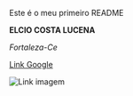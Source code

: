 Este é o meu primeiro README

**ELCIO COSTA LUCENA**

*Fortaleza-Ce*



[Link Google](https://google.com)

![Link imagem](https://www.gov.br/governodigital/pt-br/assinatura-eletronica/assinatura-eletronica/@@collective.cover.banner/a98013ec-c5d1-4ddd-9f72-0123bee25ba9/@@images/5a3577a6-c55a-489e-9127-d7d34dcc2655.png)
